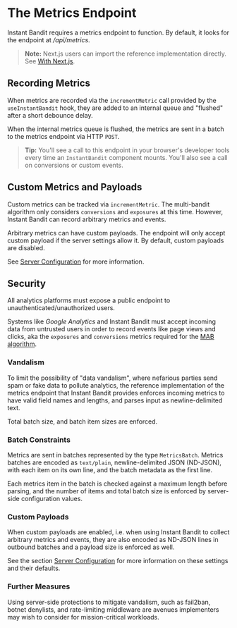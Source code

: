 # The Metrics Endpoint
Instant Bandit requires a metrics endpoint to function.
By default, it looks for the endpoint at _/api/metrics_.

> **Note:** Next.js users can import the reference implementation directly.
> See [With Next.js](./with-nextjs.md).


## Recording Metrics
When metrics are recorded via the `incrementMetric` call provided by the `useInstantBandit` hook, they are added to an internal queue and "flushed" after a short debounce delay.

When the internal metrics queue is flushed, the metrics are sent in a batch to the metrics endpoint via HTTP `POST`.

> **Tip:** You'll see a call to this endpoint in your browser's developer tools every time an `InstantBandit` component mounts.
> You'll also see a call on conversions or custom events.


## Custom Metrics and Payloads
Custom metrics can be tracked via `incrementMetric`.
The multi-bandit algorithm only considers `conversions` and `exposures` at this time.
However, Instant Bandit can record arbitrary metrics and events.

Arbitrary metrics can have custom payloads.
The endpoint will only accept custom payload if the server settings allow it.
By default, custom payloads are disabled.

See [Server Configuration](../configuration/server.md) for more information.


## Security
All analytics platforms must expose a public endpoint to unauthenticated/unauthorized users.

Systems like _Google Analytics_ and Instant Bandit must accept incoming data from untrusted users in order to record events like page views and clicks, aka the `exposures` and `conversions` metrics required for the [MAB algorithm](../internals/multi-armed-bandits.md).


### Vandalism
To limit the possibility of "data vandalism", where nefarious parties send spam or fake data to pollute analytics, the reference implementation of the metrics endpoint that Instant Bandit provides enforces incoming metrics to have valid field names and lengths, and parses input as newline-delimited text.

Total batch size, and batch item sizes are enforced.


### Batch Constraints
Metrics are sent in batches represented by the type `MetricsBatch`.
Metrics batches are encoded as `text/plain`, newline-delimited JSON (ND-JSON), with each item on its own line, and the batch metadata as the first line.

Each metrics item in the batch is checked against a maximum length before parsing, and the number of items and total batch size is enforced by server-side configuration values.


### Custom Payloads
When custom payloads are enabled, i.e. when using Instant Bandit to collect arbitrary metrics and events, they are also encoded as ND-JSON lines in outbound batches and a payload size is enforced as well.

See the section [Server Configuration](../configuration/server.md) for more information on these settings and their defaults.


### Further Measures
Using server-side protections to mitigate vandalism, such as fail2ban, botnet denylists, and rate-limiting middleware are avenues implementers may wish to consider for mission-critical workloads.

